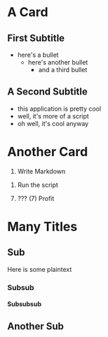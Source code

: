 # A Card

## First Subtitle

- here's a bullet
    - here's another bullet
        - and a third bullet

## A Second Subtitle

- this application is pretty cool
- well, it's more of a script
- oh well, it's cool anyway

# Another Card

1. Write Markdown
1) Run the script
7. ???
(7) Profit

# Many Titles

## Sub

Here is some plaintext

### Subsub

#### Subsubsub

## Another Sub
